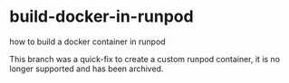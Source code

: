 # build-docker-in-runpod
how to build a docker container in runpod

This branch was a quick-fix to create a custom runpod container, it is no longer supported and has been archived.
